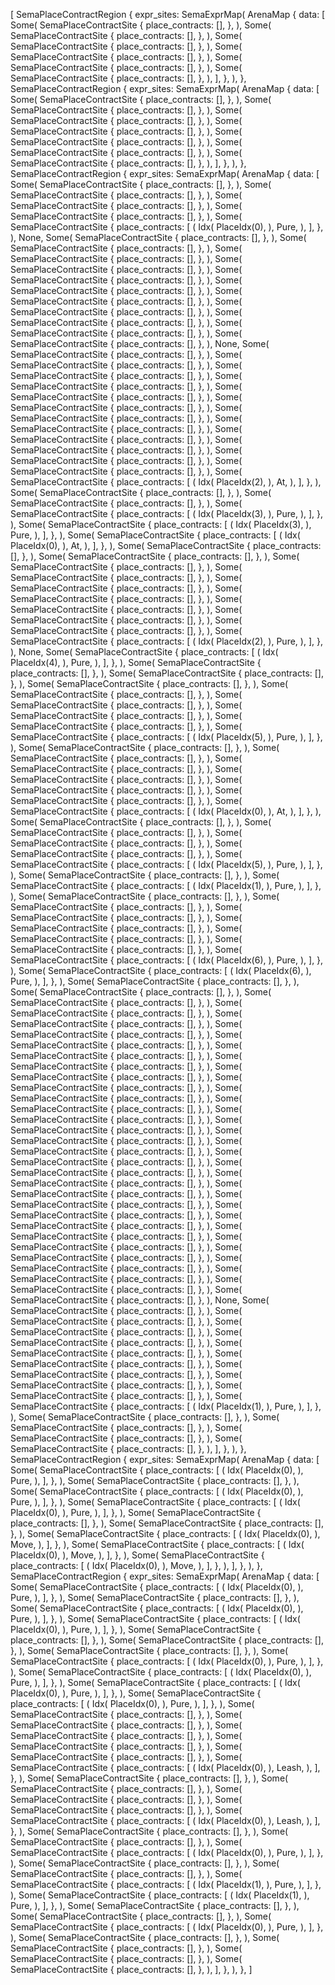 [
    SemaPlaceContractRegion {
        expr_sites: SemaExprMap(
            ArenaMap {
                data: [
                    Some(
                        SemaPlaceContractSite {
                            place_contracts: [],
                        },
                    ),
                    Some(
                        SemaPlaceContractSite {
                            place_contracts: [],
                        },
                    ),
                    Some(
                        SemaPlaceContractSite {
                            place_contracts: [],
                        },
                    ),
                    Some(
                        SemaPlaceContractSite {
                            place_contracts: [],
                        },
                    ),
                    Some(
                        SemaPlaceContractSite {
                            place_contracts: [],
                        },
                    ),
                    Some(
                        SemaPlaceContractSite {
                            place_contracts: [],
                        },
                    ),
                ],
            },
        ),
    },
    SemaPlaceContractRegion {
        expr_sites: SemaExprMap(
            ArenaMap {
                data: [
                    Some(
                        SemaPlaceContractSite {
                            place_contracts: [],
                        },
                    ),
                    Some(
                        SemaPlaceContractSite {
                            place_contracts: [],
                        },
                    ),
                    Some(
                        SemaPlaceContractSite {
                            place_contracts: [],
                        },
                    ),
                    Some(
                        SemaPlaceContractSite {
                            place_contracts: [],
                        },
                    ),
                    Some(
                        SemaPlaceContractSite {
                            place_contracts: [],
                        },
                    ),
                    Some(
                        SemaPlaceContractSite {
                            place_contracts: [],
                        },
                    ),
                    Some(
                        SemaPlaceContractSite {
                            place_contracts: [],
                        },
                    ),
                ],
            },
        ),
    },
    SemaPlaceContractRegion {
        expr_sites: SemaExprMap(
            ArenaMap {
                data: [
                    Some(
                        SemaPlaceContractSite {
                            place_contracts: [],
                        },
                    ),
                    Some(
                        SemaPlaceContractSite {
                            place_contracts: [],
                        },
                    ),
                    Some(
                        SemaPlaceContractSite {
                            place_contracts: [],
                        },
                    ),
                    Some(
                        SemaPlaceContractSite {
                            place_contracts: [],
                        },
                    ),
                    Some(
                        SemaPlaceContractSite {
                            place_contracts: [
                                (
                                    Idx(
                                        PlaceIdx(0),
                                    ),
                                    Pure,
                                ),
                            ],
                        },
                    ),
                    None,
                    Some(
                        SemaPlaceContractSite {
                            place_contracts: [],
                        },
                    ),
                    Some(
                        SemaPlaceContractSite {
                            place_contracts: [],
                        },
                    ),
                    Some(
                        SemaPlaceContractSite {
                            place_contracts: [],
                        },
                    ),
                    Some(
                        SemaPlaceContractSite {
                            place_contracts: [],
                        },
                    ),
                    Some(
                        SemaPlaceContractSite {
                            place_contracts: [],
                        },
                    ),
                    Some(
                        SemaPlaceContractSite {
                            place_contracts: [],
                        },
                    ),
                    Some(
                        SemaPlaceContractSite {
                            place_contracts: [],
                        },
                    ),
                    Some(
                        SemaPlaceContractSite {
                            place_contracts: [],
                        },
                    ),
                    Some(
                        SemaPlaceContractSite {
                            place_contracts: [],
                        },
                    ),
                    Some(
                        SemaPlaceContractSite {
                            place_contracts: [],
                        },
                    ),
                    Some(
                        SemaPlaceContractSite {
                            place_contracts: [],
                        },
                    ),
                    None,
                    Some(
                        SemaPlaceContractSite {
                            place_contracts: [],
                        },
                    ),
                    Some(
                        SemaPlaceContractSite {
                            place_contracts: [],
                        },
                    ),
                    Some(
                        SemaPlaceContractSite {
                            place_contracts: [],
                        },
                    ),
                    Some(
                        SemaPlaceContractSite {
                            place_contracts: [],
                        },
                    ),
                    Some(
                        SemaPlaceContractSite {
                            place_contracts: [],
                        },
                    ),
                    Some(
                        SemaPlaceContractSite {
                            place_contracts: [],
                        },
                    ),
                    Some(
                        SemaPlaceContractSite {
                            place_contracts: [],
                        },
                    ),
                    Some(
                        SemaPlaceContractSite {
                            place_contracts: [],
                        },
                    ),
                    Some(
                        SemaPlaceContractSite {
                            place_contracts: [],
                        },
                    ),
                    Some(
                        SemaPlaceContractSite {
                            place_contracts: [],
                        },
                    ),
                    Some(
                        SemaPlaceContractSite {
                            place_contracts: [],
                        },
                    ),
                    Some(
                        SemaPlaceContractSite {
                            place_contracts: [],
                        },
                    ),
                    Some(
                        SemaPlaceContractSite {
                            place_contracts: [
                                (
                                    Idx(
                                        PlaceIdx(2),
                                    ),
                                    At,
                                ),
                            ],
                        },
                    ),
                    Some(
                        SemaPlaceContractSite {
                            place_contracts: [],
                        },
                    ),
                    Some(
                        SemaPlaceContractSite {
                            place_contracts: [],
                        },
                    ),
                    Some(
                        SemaPlaceContractSite {
                            place_contracts: [
                                (
                                    Idx(
                                        PlaceIdx(3),
                                    ),
                                    Pure,
                                ),
                            ],
                        },
                    ),
                    Some(
                        SemaPlaceContractSite {
                            place_contracts: [
                                (
                                    Idx(
                                        PlaceIdx(3),
                                    ),
                                    Pure,
                                ),
                            ],
                        },
                    ),
                    Some(
                        SemaPlaceContractSite {
                            place_contracts: [
                                (
                                    Idx(
                                        PlaceIdx(0),
                                    ),
                                    At,
                                ),
                            ],
                        },
                    ),
                    Some(
                        SemaPlaceContractSite {
                            place_contracts: [],
                        },
                    ),
                    Some(
                        SemaPlaceContractSite {
                            place_contracts: [],
                        },
                    ),
                    Some(
                        SemaPlaceContractSite {
                            place_contracts: [],
                        },
                    ),
                    Some(
                        SemaPlaceContractSite {
                            place_contracts: [],
                        },
                    ),
                    Some(
                        SemaPlaceContractSite {
                            place_contracts: [],
                        },
                    ),
                    Some(
                        SemaPlaceContractSite {
                            place_contracts: [],
                        },
                    ),
                    Some(
                        SemaPlaceContractSite {
                            place_contracts: [],
                        },
                    ),
                    Some(
                        SemaPlaceContractSite {
                            place_contracts: [],
                        },
                    ),
                    Some(
                        SemaPlaceContractSite {
                            place_contracts: [],
                        },
                    ),
                    Some(
                        SemaPlaceContractSite {
                            place_contracts: [
                                (
                                    Idx(
                                        PlaceIdx(2),
                                    ),
                                    Pure,
                                ),
                            ],
                        },
                    ),
                    None,
                    Some(
                        SemaPlaceContractSite {
                            place_contracts: [
                                (
                                    Idx(
                                        PlaceIdx(4),
                                    ),
                                    Pure,
                                ),
                            ],
                        },
                    ),
                    Some(
                        SemaPlaceContractSite {
                            place_contracts: [],
                        },
                    ),
                    Some(
                        SemaPlaceContractSite {
                            place_contracts: [],
                        },
                    ),
                    Some(
                        SemaPlaceContractSite {
                            place_contracts: [],
                        },
                    ),
                    Some(
                        SemaPlaceContractSite {
                            place_contracts: [],
                        },
                    ),
                    Some(
                        SemaPlaceContractSite {
                            place_contracts: [],
                        },
                    ),
                    Some(
                        SemaPlaceContractSite {
                            place_contracts: [],
                        },
                    ),
                    Some(
                        SemaPlaceContractSite {
                            place_contracts: [],
                        },
                    ),
                    Some(
                        SemaPlaceContractSite {
                            place_contracts: [
                                (
                                    Idx(
                                        PlaceIdx(5),
                                    ),
                                    Pure,
                                ),
                            ],
                        },
                    ),
                    Some(
                        SemaPlaceContractSite {
                            place_contracts: [],
                        },
                    ),
                    Some(
                        SemaPlaceContractSite {
                            place_contracts: [],
                        },
                    ),
                    Some(
                        SemaPlaceContractSite {
                            place_contracts: [],
                        },
                    ),
                    Some(
                        SemaPlaceContractSite {
                            place_contracts: [],
                        },
                    ),
                    Some(
                        SemaPlaceContractSite {
                            place_contracts: [],
                        },
                    ),
                    Some(
                        SemaPlaceContractSite {
                            place_contracts: [],
                        },
                    ),
                    Some(
                        SemaPlaceContractSite {
                            place_contracts: [
                                (
                                    Idx(
                                        PlaceIdx(0),
                                    ),
                                    At,
                                ),
                            ],
                        },
                    ),
                    Some(
                        SemaPlaceContractSite {
                            place_contracts: [],
                        },
                    ),
                    Some(
                        SemaPlaceContractSite {
                            place_contracts: [],
                        },
                    ),
                    Some(
                        SemaPlaceContractSite {
                            place_contracts: [],
                        },
                    ),
                    Some(
                        SemaPlaceContractSite {
                            place_contracts: [],
                        },
                    ),
                    Some(
                        SemaPlaceContractSite {
                            place_contracts: [
                                (
                                    Idx(
                                        PlaceIdx(5),
                                    ),
                                    Pure,
                                ),
                            ],
                        },
                    ),
                    Some(
                        SemaPlaceContractSite {
                            place_contracts: [],
                        },
                    ),
                    Some(
                        SemaPlaceContractSite {
                            place_contracts: [
                                (
                                    Idx(
                                        PlaceIdx(1),
                                    ),
                                    Pure,
                                ),
                            ],
                        },
                    ),
                    Some(
                        SemaPlaceContractSite {
                            place_contracts: [],
                        },
                    ),
                    Some(
                        SemaPlaceContractSite {
                            place_contracts: [],
                        },
                    ),
                    Some(
                        SemaPlaceContractSite {
                            place_contracts: [],
                        },
                    ),
                    Some(
                        SemaPlaceContractSite {
                            place_contracts: [],
                        },
                    ),
                    Some(
                        SemaPlaceContractSite {
                            place_contracts: [],
                        },
                    ),
                    Some(
                        SemaPlaceContractSite {
                            place_contracts: [],
                        },
                    ),
                    Some(
                        SemaPlaceContractSite {
                            place_contracts: [
                                (
                                    Idx(
                                        PlaceIdx(6),
                                    ),
                                    Pure,
                                ),
                            ],
                        },
                    ),
                    Some(
                        SemaPlaceContractSite {
                            place_contracts: [
                                (
                                    Idx(
                                        PlaceIdx(6),
                                    ),
                                    Pure,
                                ),
                            ],
                        },
                    ),
                    Some(
                        SemaPlaceContractSite {
                            place_contracts: [],
                        },
                    ),
                    Some(
                        SemaPlaceContractSite {
                            place_contracts: [],
                        },
                    ),
                    Some(
                        SemaPlaceContractSite {
                            place_contracts: [],
                        },
                    ),
                    Some(
                        SemaPlaceContractSite {
                            place_contracts: [],
                        },
                    ),
                    Some(
                        SemaPlaceContractSite {
                            place_contracts: [],
                        },
                    ),
                    Some(
                        SemaPlaceContractSite {
                            place_contracts: [],
                        },
                    ),
                    Some(
                        SemaPlaceContractSite {
                            place_contracts: [],
                        },
                    ),
                    Some(
                        SemaPlaceContractSite {
                            place_contracts: [],
                        },
                    ),
                    Some(
                        SemaPlaceContractSite {
                            place_contracts: [],
                        },
                    ),
                    Some(
                        SemaPlaceContractSite {
                            place_contracts: [],
                        },
                    ),
                    Some(
                        SemaPlaceContractSite {
                            place_contracts: [],
                        },
                    ),
                    Some(
                        SemaPlaceContractSite {
                            place_contracts: [],
                        },
                    ),
                    Some(
                        SemaPlaceContractSite {
                            place_contracts: [],
                        },
                    ),
                    Some(
                        SemaPlaceContractSite {
                            place_contracts: [],
                        },
                    ),
                    Some(
                        SemaPlaceContractSite {
                            place_contracts: [],
                        },
                    ),
                    Some(
                        SemaPlaceContractSite {
                            place_contracts: [],
                        },
                    ),
                    Some(
                        SemaPlaceContractSite {
                            place_contracts: [],
                        },
                    ),
                    Some(
                        SemaPlaceContractSite {
                            place_contracts: [],
                        },
                    ),
                    Some(
                        SemaPlaceContractSite {
                            place_contracts: [],
                        },
                    ),
                    Some(
                        SemaPlaceContractSite {
                            place_contracts: [],
                        },
                    ),
                    Some(
                        SemaPlaceContractSite {
                            place_contracts: [],
                        },
                    ),
                    Some(
                        SemaPlaceContractSite {
                            place_contracts: [],
                        },
                    ),
                    Some(
                        SemaPlaceContractSite {
                            place_contracts: [],
                        },
                    ),
                    Some(
                        SemaPlaceContractSite {
                            place_contracts: [],
                        },
                    ),
                    Some(
                        SemaPlaceContractSite {
                            place_contracts: [],
                        },
                    ),
                    Some(
                        SemaPlaceContractSite {
                            place_contracts: [],
                        },
                    ),
                    Some(
                        SemaPlaceContractSite {
                            place_contracts: [],
                        },
                    ),
                    Some(
                        SemaPlaceContractSite {
                            place_contracts: [],
                        },
                    ),
                    Some(
                        SemaPlaceContractSite {
                            place_contracts: [],
                        },
                    ),
                    Some(
                        SemaPlaceContractSite {
                            place_contracts: [],
                        },
                    ),
                    Some(
                        SemaPlaceContractSite {
                            place_contracts: [],
                        },
                    ),
                    None,
                    Some(
                        SemaPlaceContractSite {
                            place_contracts: [],
                        },
                    ),
                    Some(
                        SemaPlaceContractSite {
                            place_contracts: [],
                        },
                    ),
                    Some(
                        SemaPlaceContractSite {
                            place_contracts: [],
                        },
                    ),
                    Some(
                        SemaPlaceContractSite {
                            place_contracts: [],
                        },
                    ),
                    Some(
                        SemaPlaceContractSite {
                            place_contracts: [],
                        },
                    ),
                    Some(
                        SemaPlaceContractSite {
                            place_contracts: [],
                        },
                    ),
                    Some(
                        SemaPlaceContractSite {
                            place_contracts: [],
                        },
                    ),
                    Some(
                        SemaPlaceContractSite {
                            place_contracts: [],
                        },
                    ),
                    Some(
                        SemaPlaceContractSite {
                            place_contracts: [],
                        },
                    ),
                    Some(
                        SemaPlaceContractSite {
                            place_contracts: [
                                (
                                    Idx(
                                        PlaceIdx(1),
                                    ),
                                    Pure,
                                ),
                            ],
                        },
                    ),
                    Some(
                        SemaPlaceContractSite {
                            place_contracts: [],
                        },
                    ),
                    Some(
                        SemaPlaceContractSite {
                            place_contracts: [],
                        },
                    ),
                    Some(
                        SemaPlaceContractSite {
                            place_contracts: [],
                        },
                    ),
                    Some(
                        SemaPlaceContractSite {
                            place_contracts: [],
                        },
                    ),
                ],
            },
        ),
    },
    SemaPlaceContractRegion {
        expr_sites: SemaExprMap(
            ArenaMap {
                data: [
                    Some(
                        SemaPlaceContractSite {
                            place_contracts: [
                                (
                                    Idx(
                                        PlaceIdx(0),
                                    ),
                                    Pure,
                                ),
                            ],
                        },
                    ),
                    Some(
                        SemaPlaceContractSite {
                            place_contracts: [],
                        },
                    ),
                    Some(
                        SemaPlaceContractSite {
                            place_contracts: [
                                (
                                    Idx(
                                        PlaceIdx(0),
                                    ),
                                    Pure,
                                ),
                            ],
                        },
                    ),
                    Some(
                        SemaPlaceContractSite {
                            place_contracts: [
                                (
                                    Idx(
                                        PlaceIdx(0),
                                    ),
                                    Pure,
                                ),
                            ],
                        },
                    ),
                    Some(
                        SemaPlaceContractSite {
                            place_contracts: [],
                        },
                    ),
                    Some(
                        SemaPlaceContractSite {
                            place_contracts: [],
                        },
                    ),
                    Some(
                        SemaPlaceContractSite {
                            place_contracts: [
                                (
                                    Idx(
                                        PlaceIdx(0),
                                    ),
                                    Move,
                                ),
                            ],
                        },
                    ),
                    Some(
                        SemaPlaceContractSite {
                            place_contracts: [
                                (
                                    Idx(
                                        PlaceIdx(0),
                                    ),
                                    Move,
                                ),
                            ],
                        },
                    ),
                    Some(
                        SemaPlaceContractSite {
                            place_contracts: [
                                (
                                    Idx(
                                        PlaceIdx(0),
                                    ),
                                    Move,
                                ),
                            ],
                        },
                    ),
                ],
            },
        ),
    },
    SemaPlaceContractRegion {
        expr_sites: SemaExprMap(
            ArenaMap {
                data: [
                    Some(
                        SemaPlaceContractSite {
                            place_contracts: [
                                (
                                    Idx(
                                        PlaceIdx(0),
                                    ),
                                    Pure,
                                ),
                            ],
                        },
                    ),
                    Some(
                        SemaPlaceContractSite {
                            place_contracts: [],
                        },
                    ),
                    Some(
                        SemaPlaceContractSite {
                            place_contracts: [
                                (
                                    Idx(
                                        PlaceIdx(0),
                                    ),
                                    Pure,
                                ),
                            ],
                        },
                    ),
                    Some(
                        SemaPlaceContractSite {
                            place_contracts: [
                                (
                                    Idx(
                                        PlaceIdx(0),
                                    ),
                                    Pure,
                                ),
                            ],
                        },
                    ),
                    Some(
                        SemaPlaceContractSite {
                            place_contracts: [],
                        },
                    ),
                    Some(
                        SemaPlaceContractSite {
                            place_contracts: [],
                        },
                    ),
                    Some(
                        SemaPlaceContractSite {
                            place_contracts: [],
                        },
                    ),
                    Some(
                        SemaPlaceContractSite {
                            place_contracts: [
                                (
                                    Idx(
                                        PlaceIdx(0),
                                    ),
                                    Pure,
                                ),
                            ],
                        },
                    ),
                    Some(
                        SemaPlaceContractSite {
                            place_contracts: [
                                (
                                    Idx(
                                        PlaceIdx(0),
                                    ),
                                    Pure,
                                ),
                            ],
                        },
                    ),
                    Some(
                        SemaPlaceContractSite {
                            place_contracts: [
                                (
                                    Idx(
                                        PlaceIdx(0),
                                    ),
                                    Pure,
                                ),
                            ],
                        },
                    ),
                    Some(
                        SemaPlaceContractSite {
                            place_contracts: [
                                (
                                    Idx(
                                        PlaceIdx(0),
                                    ),
                                    Pure,
                                ),
                            ],
                        },
                    ),
                    Some(
                        SemaPlaceContractSite {
                            place_contracts: [],
                        },
                    ),
                    Some(
                        SemaPlaceContractSite {
                            place_contracts: [],
                        },
                    ),
                    Some(
                        SemaPlaceContractSite {
                            place_contracts: [],
                        },
                    ),
                    Some(
                        SemaPlaceContractSite {
                            place_contracts: [],
                        },
                    ),
                    Some(
                        SemaPlaceContractSite {
                            place_contracts: [],
                        },
                    ),
                    Some(
                        SemaPlaceContractSite {
                            place_contracts: [
                                (
                                    Idx(
                                        PlaceIdx(0),
                                    ),
                                    Leash,
                                ),
                            ],
                        },
                    ),
                    Some(
                        SemaPlaceContractSite {
                            place_contracts: [],
                        },
                    ),
                    Some(
                        SemaPlaceContractSite {
                            place_contracts: [],
                        },
                    ),
                    Some(
                        SemaPlaceContractSite {
                            place_contracts: [],
                        },
                    ),
                    Some(
                        SemaPlaceContractSite {
                            place_contracts: [],
                        },
                    ),
                    Some(
                        SemaPlaceContractSite {
                            place_contracts: [
                                (
                                    Idx(
                                        PlaceIdx(0),
                                    ),
                                    Leash,
                                ),
                            ],
                        },
                    ),
                    Some(
                        SemaPlaceContractSite {
                            place_contracts: [],
                        },
                    ),
                    Some(
                        SemaPlaceContractSite {
                            place_contracts: [],
                        },
                    ),
                    Some(
                        SemaPlaceContractSite {
                            place_contracts: [
                                (
                                    Idx(
                                        PlaceIdx(0),
                                    ),
                                    Pure,
                                ),
                            ],
                        },
                    ),
                    Some(
                        SemaPlaceContractSite {
                            place_contracts: [],
                        },
                    ),
                    Some(
                        SemaPlaceContractSite {
                            place_contracts: [],
                        },
                    ),
                    Some(
                        SemaPlaceContractSite {
                            place_contracts: [
                                (
                                    Idx(
                                        PlaceIdx(1),
                                    ),
                                    Pure,
                                ),
                            ],
                        },
                    ),
                    Some(
                        SemaPlaceContractSite {
                            place_contracts: [
                                (
                                    Idx(
                                        PlaceIdx(1),
                                    ),
                                    Pure,
                                ),
                            ],
                        },
                    ),
                    Some(
                        SemaPlaceContractSite {
                            place_contracts: [],
                        },
                    ),
                    Some(
                        SemaPlaceContractSite {
                            place_contracts: [],
                        },
                    ),
                    Some(
                        SemaPlaceContractSite {
                            place_contracts: [
                                (
                                    Idx(
                                        PlaceIdx(0),
                                    ),
                                    Pure,
                                ),
                            ],
                        },
                    ),
                    Some(
                        SemaPlaceContractSite {
                            place_contracts: [],
                        },
                    ),
                    Some(
                        SemaPlaceContractSite {
                            place_contracts: [],
                        },
                    ),
                    Some(
                        SemaPlaceContractSite {
                            place_contracts: [],
                        },
                    ),
                    Some(
                        SemaPlaceContractSite {
                            place_contracts: [],
                        },
                    ),
                ],
            },
        ),
    },
]